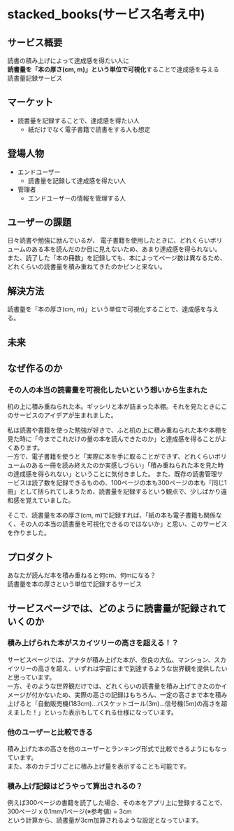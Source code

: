 # stacked_books(サービス名考え中)

## サービス概要

読書の積み上げによって達成感を得たい人に<br>
**読書量を「本の厚さ(cm, m)」という単位で可視化**することで達成感を与える<br>
読書量記録サービス

## マーケット
- 読書量を記録することで、達成感を得たい人
  - 紙だけでなく電子書籍で読書をする人も想定

## 登場人物
- エンドユーザー
  - 読書量を記録して達成感を得たい人
- 管理者
  - エンドユーザーの情報を管理する人

## ユーザーの課題
日々読書や勉強に励んでいるが、
電子書籍を使用したときに、どれくらいボリュームのある本を読んだのか目に見えないため、あまり達成感を得られない。<br>
また、読了した「本の冊数」を記録しても、本によってページ数は異なるため、どれくらいの読書量を積み重ねてきたのかピンと来ない。

## 解決方法
読書量を「本の厚さ(cm, m)」という単位で可視化することで、達成感を与える。

## 未来


## なぜ作るのか

### その人の本当の読書量を可視化したいという想いから生まれた

机の上に積み重ねられた本。ギッシリと本が詰まった本棚。それを見たときにこのサービスのアイデアが生まれました。<br>

私は読書や書籍を使った勉強が好きで、ふと机の上に積み重ねられた本や本棚を見た時に「今までこれだけの量の本を読んできたのか」と達成感を得ることがよくあります。<br>
一方で、電子書籍を使うと「実際に本を手に取ることができず、どれくらいボリュームのある一冊を読み終えたのか実感しづらい」「積み重ねられた本を見た時の達成感を得られない」ということに気付きました。
また、既存の読書管理サービスは読了数を記録できるものの、100ページの本も300ページの本も「同じ1冊」として括られてしまうため、読書量を記録するという観点で、少しばかり違和感を覚えていました。<br>

そこで、読書量を本の厚さ(cm, m)で記録すれば、「紙の本も電子書籍も関係なく、その人の本当の読書量を可視化できるのではないか」と思い、このサービスを作りました。

## プロダクト
あなたが読んだ本を積み重ねると何cm、何mになる？<br>
読書量を本の厚さという単位で記録するサービス

## サービスページでは、どのように読書量が記録されていくのか

### 積み上げられた本がスカイツリーの高さを超える！？
サービスページでは、アナタが積み上げた本が、奈良の大仏、マンション、スカイツリーの高さを超え、いずれは宇宙にまで到達するような世界観を提供したいと思っています。<br>
一方、そのような世界観だけでは、どれくらいの読書量を積み上げてきたのかイメージが付かないため、実際の高さの記録はもちろん、一定の高さまで本を積み上げると「自動販売機(183cm)...バスケットゴール(3m)...信号機(5m)の高さを超えました！」といった表示もしてくれる仕様になっています。

### 他のユーザーと比較できる
積み上げた本の高さを他のユーザーとランキング形式で比較できるようにもなっています。<br>
また、本のカテゴリごとに積み上げ量を表示することも可能です。<br>

### 積み上げ記録はどうやって算出されるの？
例えば300ページの書籍を読了した場合、その本をアプリ上に登録することで、<br>
300ページ x 0.1mm/1ページ(※参考値) = 3cm<br>
という計算から、読書量が3cm加算されるような設定となっています。
